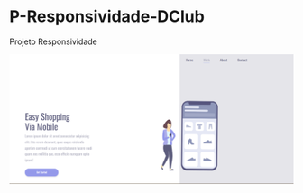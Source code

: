 # P-Responsividade-DClub



Projeto Responsividade 

![Prieview](img/Captura%20de%20tela%202025-09-26%20212516.png)